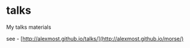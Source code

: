 # talks
My talks materials

see - [http://alexmost.github.io/talks/](http://alexmost.github.io/morse/)
